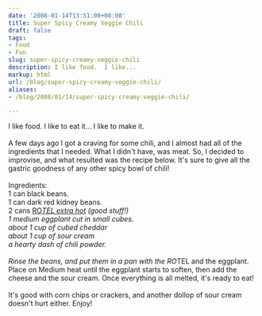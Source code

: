 ```yaml
---
date: '2008-01-14T13:51:00+00:00'
title: Super Spicy Creamy Veggie Chili
draft: false
tags:
- Food
- Fun
slug: super-spicy-creamy-veggie-chili
description: I like food.  I like...
markup: html
url: /blog/super-spicy-creamy-veggie-chili/
aliases:
- /blog/2008/01/14/super-spicy-creamy-veggie-chili/

---
```


I like food.  I like to eat it... I like to make it.  <br /><br />A few days ago I got a craving for some chili, and I almost had all of the ingredients that I needed.  What I didn't have, was meat.  So, I decided to improvise, and what resulted was the recipe below.  It's sure to give all the gastric goodness of any other spicy bowl of chili!<br /><br />Ingredients:<br />1 can black beans.<br />1 can dark red kidney beans.<br />2 cans <a href="http://www.ro-tel.com/pages/products/extra_hot/index.jsp">RO*TEL extra hot</a> (good stuff!)<br />1 medium eggplant cut in small cubes.<br />about 1 cup of cubed cheddar<br />about 1 cup of sour cream<br />a hearty dash of chili powder.<br /><br />Rinse the beans, and put them in a pan with the RO*TEL and the eggplant. Place on Medium heat until the eggplant starts to soften, then add the cheese and the sour cream.  Once everything is all melted, it's ready to eat!  <br /><br />It's good with corn chips or crackers, and another dollop of sour cream doesn't hurt either.  Enjoy!<div class="blogger-post-footer"><img width='1' height='1' src='https://blogger.googleusercontent.com/tracker/4123748873183487963-8252996560888481758?l=bradmontgomery.blogspot.com' alt='' /></div>